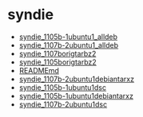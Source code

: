 syndie
========================

- [syndie_1105b-1ubuntu1_alldeb](syndie_1105b-1ubuntu1_alldeb)
- [syndie_1107b-2ubuntu1_alldeb](syndie_1107b-2ubuntu1_alldeb)
- [syndie_1107borigtarbz2](syndie_1107borigtarbz2)
- [syndie_1105borigtarbz2](syndie_1105borigtarbz2)
- [READMEmd](READMEmd)
- [syndie_1107b-2ubuntu1debiantarxz](syndie_1107b-2ubuntu1debiantarxz)
- [syndie_1105b-1ubuntu1dsc](syndie_1105b-1ubuntu1dsc)
- [syndie_1105b-1ubuntu1debiantarxz](syndie_1105b-1ubuntu1debiantarxz)
- [syndie_1107b-2ubuntu1dsc](syndie_1107b-2ubuntu1dsc)
